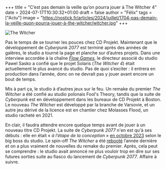 +++
title = "C’est pas demain la veille qu’on pourra jouer à The Witcher 4"
date = 2024-07-17T10:30:32+01:00
draft = false
author = "Félix"
tags = ["Actu"]
image = "https://nostick.fr/articles/2024/juillet/1704-pas-demain-la-veille-quon-pourra-jouer-à-the-witcher/witcher.jpg"
+++ 

![The Witcher](witcher.jpg "Ça jette un froid.")

Pas le temps de se tourner les pouces chez CD Projekt. Maintenant que le développement de *Cyberpunk 2077* est terminé après des années de galères, le studio a tourné la page et planche sur d’autres projets. Dans une interview accordée à la chaîne *[Flow Games](https://www.youtube.com/watch?v=qafcOPfe8FE&ab_channel=FlowGames)*, le directeur associé du studio Pawel Sasko a confié que le projet Solaris (*The Witcher 4*) était actuellement le plus avancé du studio. Pas de quoi s’exciter : il entrera en production dans l’année, donc on ne devrait pas y jouer avant encore un bout de temps.

Mis à part ça, le studio à d’autres jeux sur le feu. Un remake du premier *The Witcher* a été confié au studio polonais Fool's Theory, tandis que la suite de *Cyberpunk* est en développement dans les bureaux de CD Projekt à Boston. Le nouveau *The Witcher* est développé par la branche de Varsovie, et un autre jeu dérivé de la licence est en chantier chez Molasses Flood, un studio racheté en 2021.

En clair, il faudra attendre encore quelque temps avant de jouer à un nouveau titre CD Projekt. La suite de *Cyberpunk 2077* n'en est qu'à ses débuts : elle en était « *à l’étape de la conception* » [en octobre 2023](https://www.youtube.com/live/cELD5Bi28JM?t=9034s) selon le big boss du studio. Le spin-off *The Witcher* a été [rebooté](https://www.pcgamer.com/cd-projekts-witcher-spinoff-game-is-back-on-track-with-an-updated-direction/) l’année dernière et on a plus vraiment de nouvelles du remake du premier. Après, cela peut se comprendre : le studio avait annoncé ne plus vouloir trop en dire sur ses futures sorties suite au fiasco du lancement de *Cyberpunk 2077*. Affaire à suivre.